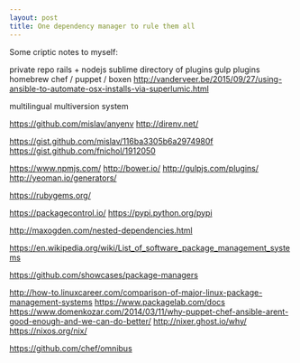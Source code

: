 ```yaml
---
layout: post
title: One dependency manager to rule them all
---
```


Some criptic notes to myself:

private repo
rails + nodejs
sublime directory of plugins
gulp plugins
homebrew
chef / puppet / boxen
http://vanderveer.be/2015/09/27/using-ansible-to-automate-osx-installs-via-superlumic.html

multilingual multiversion system

https://github.com/mislav/anyenv
http://direnv.net/

https://gist.github.com/mislav/116ba3305b6a2974980f
https://gist.github.com/fnichol/1912050



https://www.npmjs.com/
http://bower.io/
http://gulpjs.com/plugins/
http://yeoman.io/generators/

https://rubygems.org/

https://packagecontrol.io/
https://pypi.python.org/pypi

http://maxogden.com/nested-dependencies.html

https://en.wikipedia.org/wiki/List_of_software_package_management_systems

https://github.com/showcases/package-managers

http://how-to.linuxcareer.com/comparison-of-major-linux-package-management-systems
https://www.packagelab.com/docs
https://www.domenkozar.com/2014/03/11/why-puppet-chef-ansible-arent-good-enough-and-we-can-do-better/
http://nixer.ghost.io/why/
https://nixos.org/nix/

https://github.com/chef/omnibus
